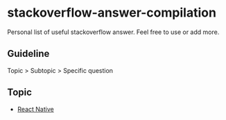 # stackoverflow-answer-compilation

Personal list of useful stackoverflow answer. Feel free to use or add more.

## Guideline

Topic > Subtopic > Specific question

## Topic
- [React Native](react-native.md)
